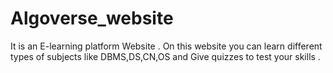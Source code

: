 # Algoverse_website
It is an E-learning platform Website . On this website you can learn different types of subjects like DBMS,DS,CN,OS and Give quizzes to test your skills .
